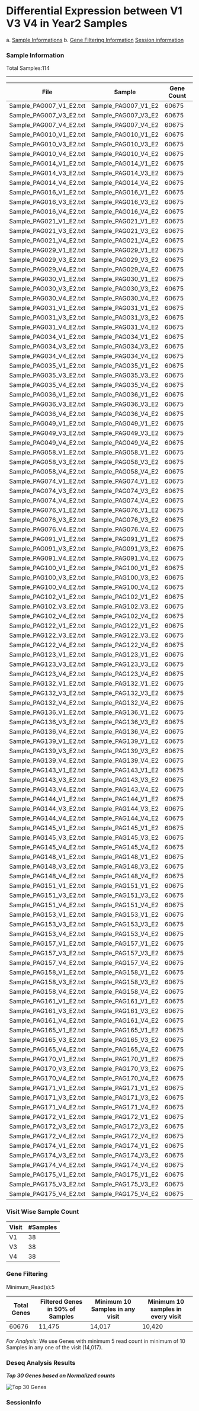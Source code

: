 # Differential Expression between V1 V3 V4 in Year2 Samples
a. [Sample Informations](#Sample-Information)
b. [Gene Filtering Information](#Gene-Filtering)
[Session information](#SessionInfo)
### Sample Information
Total Samples:114

---------------------
File|Sample|Gene Count
---|---|---|
Sample_PAG007_V1_E2.txt|Sample_PAG007_V1_E2|60675
Sample_PAG007_V3_E2.txt|Sample_PAG007_V3_E2|60675
Sample_PAG007_V4_E2.txt|Sample_PAG007_V4_E2|60675
Sample_PAG010_V1_E2.txt|Sample_PAG010_V1_E2|60675
Sample_PAG010_V3_E2.txt|Sample_PAG010_V3_E2|60675
Sample_PAG010_V4_E2.txt|Sample_PAG010_V4_E2|60675
Sample_PAG014_V1_E2.txt|Sample_PAG014_V1_E2|60675
Sample_PAG014_V3_E2.txt|Sample_PAG014_V3_E2|60675
Sample_PAG014_V4_E2.txt|Sample_PAG014_V4_E2|60675
Sample_PAG016_V1_E2.txt|Sample_PAG016_V1_E2|60675
Sample_PAG016_V3_E2.txt|Sample_PAG016_V3_E2|60675
Sample_PAG016_V4_E2.txt|Sample_PAG016_V4_E2|60675
Sample_PAG021_V1_E2.txt|Sample_PAG021_V1_E2|60675
Sample_PAG021_V3_E2.txt|Sample_PAG021_V3_E2|60675
Sample_PAG021_V4_E2.txt|Sample_PAG021_V4_E2|60675
Sample_PAG029_V1_E2.txt|Sample_PAG029_V1_E2|60675
Sample_PAG029_V3_E2.txt|Sample_PAG029_V3_E2|60675
Sample_PAG029_V4_E2.txt|Sample_PAG029_V4_E2|60675
Sample_PAG030_V1_E2.txt|Sample_PAG030_V1_E2|60675
Sample_PAG030_V3_E2.txt|Sample_PAG030_V3_E2|60675
Sample_PAG030_V4_E2.txt|Sample_PAG030_V4_E2|60675
Sample_PAG031_V1_E2.txt|Sample_PAG031_V1_E2|60675
Sample_PAG031_V3_E2.txt|Sample_PAG031_V3_E2|60675
Sample_PAG031_V4_E2.txt|Sample_PAG031_V4_E2|60675
Sample_PAG034_V1_E2.txt|Sample_PAG034_V1_E2|60675
Sample_PAG034_V3_E2.txt|Sample_PAG034_V3_E2|60675
Sample_PAG034_V4_E2.txt|Sample_PAG034_V4_E2|60675
Sample_PAG035_V1_E2.txt|Sample_PAG035_V1_E2|60675
Sample_PAG035_V3_E2.txt|Sample_PAG035_V3_E2|60675
Sample_PAG035_V4_E2.txt|Sample_PAG035_V4_E2|60675
Sample_PAG036_V1_E2.txt|Sample_PAG036_V1_E2|60675
Sample_PAG036_V3_E2.txt|Sample_PAG036_V3_E2|60675
Sample_PAG036_V4_E2.txt|Sample_PAG036_V4_E2|60675
Sample_PAG049_V1_E2.txt|Sample_PAG049_V1_E2|60675
Sample_PAG049_V3_E2.txt|Sample_PAG049_V3_E2|60675
Sample_PAG049_V4_E2.txt|Sample_PAG049_V4_E2|60675
Sample_PAG058_V1_E2.txt|Sample_PAG058_V1_E2|60675
Sample_PAG058_V3_E2.txt|Sample_PAG058_V3_E2|60675
Sample_PAG058_V4_E2.txt|Sample_PAG058_V4_E2|60675
Sample_PAG074_V1_E2.txt|Sample_PAG074_V1_E2|60675
Sample_PAG074_V3_E2.txt|Sample_PAG074_V3_E2|60675
Sample_PAG074_V4_E2.txt|Sample_PAG074_V4_E2|60675
Sample_PAG076_V1_E2.txt|Sample_PAG076_V1_E2|60675
Sample_PAG076_V3_E2.txt|Sample_PAG076_V3_E2|60675
Sample_PAG076_V4_E2.txt|Sample_PAG076_V4_E2|60675
Sample_PAG091_V1_E2.txt|Sample_PAG091_V1_E2|60675
Sample_PAG091_V3_E2.txt|Sample_PAG091_V3_E2|60675
Sample_PAG091_V4_E2.txt|Sample_PAG091_V4_E2|60675
Sample_PAG100_V1_E2.txt|Sample_PAG100_V1_E2|60675
Sample_PAG100_V3_E2.txt|Sample_PAG100_V3_E2|60675
Sample_PAG100_V4_E2.txt|Sample_PAG100_V4_E2|60675
Sample_PAG102_V1_E2.txt|Sample_PAG102_V1_E2|60675
Sample_PAG102_V3_E2.txt|Sample_PAG102_V3_E2|60675
Sample_PAG102_V4_E2.txt|Sample_PAG102_V4_E2|60675
Sample_PAG122_V1_E2.txt|Sample_PAG122_V1_E2|60675
Sample_PAG122_V3_E2.txt|Sample_PAG122_V3_E2|60675
Sample_PAG122_V4_E2.txt|Sample_PAG122_V4_E2|60675
Sample_PAG123_V1_E2.txt|Sample_PAG123_V1_E2|60675
Sample_PAG123_V3_E2.txt|Sample_PAG123_V3_E2|60675
Sample_PAG123_V4_E2.txt|Sample_PAG123_V4_E2|60675
Sample_PAG132_V1_E2.txt|Sample_PAG132_V1_E2|60675
Sample_PAG132_V3_E2.txt|Sample_PAG132_V3_E2|60675
Sample_PAG132_V4_E2.txt|Sample_PAG132_V4_E2|60675
Sample_PAG136_V1_E2.txt|Sample_PAG136_V1_E2|60675
Sample_PAG136_V3_E2.txt|Sample_PAG136_V3_E2|60675
Sample_PAG136_V4_E2.txt|Sample_PAG136_V4_E2|60675
Sample_PAG139_V1_E2.txt|Sample_PAG139_V1_E2|60675
Sample_PAG139_V3_E2.txt|Sample_PAG139_V3_E2|60675
Sample_PAG139_V4_E2.txt|Sample_PAG139_V4_E2|60675
Sample_PAG143_V1_E2.txt|Sample_PAG143_V1_E2|60675
Sample_PAG143_V3_E2.txt|Sample_PAG143_V3_E2|60675
Sample_PAG143_V4_E2.txt|Sample_PAG143_V4_E2|60675
Sample_PAG144_V1_E2.txt|Sample_PAG144_V1_E2|60675
Sample_PAG144_V3_E2.txt|Sample_PAG144_V3_E2|60675
Sample_PAG144_V4_E2.txt|Sample_PAG144_V4_E2|60675
Sample_PAG145_V1_E2.txt|Sample_PAG145_V1_E2|60675
Sample_PAG145_V3_E2.txt|Sample_PAG145_V3_E2|60675
Sample_PAG145_V4_E2.txt|Sample_PAG145_V4_E2|60675
Sample_PAG148_V1_E2.txt|Sample_PAG148_V1_E2|60675
Sample_PAG148_V3_E2.txt|Sample_PAG148_V3_E2|60675
Sample_PAG148_V4_E2.txt|Sample_PAG148_V4_E2|60675
Sample_PAG151_V1_E2.txt|Sample_PAG151_V1_E2|60675
Sample_PAG151_V3_E2.txt|Sample_PAG151_V3_E2|60675
Sample_PAG151_V4_E2.txt|Sample_PAG151_V4_E2|60675
Sample_PAG153_V1_E2.txt|Sample_PAG153_V1_E2|60675
Sample_PAG153_V3_E2.txt|Sample_PAG153_V3_E2|60675
Sample_PAG153_V4_E2.txt|Sample_PAG153_V4_E2|60675
Sample_PAG157_V1_E2.txt|Sample_PAG157_V1_E2|60675
Sample_PAG157_V3_E2.txt|Sample_PAG157_V3_E2|60675
Sample_PAG157_V4_E2.txt|Sample_PAG157_V4_E2|60675
Sample_PAG158_V1_E2.txt|Sample_PAG158_V1_E2|60675
Sample_PAG158_V3_E2.txt|Sample_PAG158_V3_E2|60675
Sample_PAG158_V4_E2.txt|Sample_PAG158_V4_E2|60675
Sample_PAG161_V1_E2.txt|Sample_PAG161_V1_E2|60675
Sample_PAG161_V3_E2.txt|Sample_PAG161_V3_E2|60675
Sample_PAG161_V4_E2.txt|Sample_PAG161_V4_E2|60675
Sample_PAG165_V1_E2.txt|Sample_PAG165_V1_E2|60675
Sample_PAG165_V3_E2.txt|Sample_PAG165_V3_E2|60675
Sample_PAG165_V4_E2.txt|Sample_PAG165_V4_E2|60675
Sample_PAG170_V1_E2.txt|Sample_PAG170_V1_E2|60675
Sample_PAG170_V3_E2.txt|Sample_PAG170_V3_E2|60675
Sample_PAG170_V4_E2.txt|Sample_PAG170_V4_E2|60675
Sample_PAG171_V1_E2.txt|Sample_PAG171_V1_E2|60675
Sample_PAG171_V3_E2.txt|Sample_PAG171_V3_E2|60675
Sample_PAG171_V4_E2.txt|Sample_PAG171_V4_E2|60675
Sample_PAG172_V1_E2.txt|Sample_PAG172_V1_E2|60675
Sample_PAG172_V3_E2.txt|Sample_PAG172_V3_E2|60675
Sample_PAG172_V4_E2.txt|Sample_PAG172_V4_E2|60675
Sample_PAG174_V1_E2.txt|Sample_PAG174_V1_E2|60675
Sample_PAG174_V3_E2.txt|Sample_PAG174_V3_E2|60675
Sample_PAG174_V4_E2.txt|Sample_PAG174_V4_E2|60675
Sample_PAG175_V1_E2.txt|Sample_PAG175_V1_E2|60675
Sample_PAG175_V3_E2.txt|Sample_PAG175_V3_E2|60675
Sample_PAG175_V4_E2.txt|Sample_PAG175_V4_E2|60675

### Visit Wise Sample Count ######
Visit|#Samples
---|---|
V1|38
V3|38
V4|38

### Gene Filtering

Minimum_Read(s):5

Total Genes|Filtered Genes in 50% of Samples|Minimum 10 Samples in any visit|Minimum 10 samples in every visit|
---|---|---|---|
60676|11,475|14,017|10,420

*For Analysis*:  We use Genes with minimum 5 read count in minimum of 10 Samples in any one of the visit (14,017).


### Deseq Analysis Results

***Top 30 Genes based on Normalized counts***

![Top 30 Genes](Deseq2_Filtered_samples_CountMatrix_heatmap.png)

### SessionInfo
